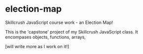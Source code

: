 # election-map
Skillcrush JavaScript course work - an Election Map!

This is the 'capstone' project of my Skillcrush JavaScript class.  It encompases objects, functions, arrays, 

[will write more as I work on it!]
